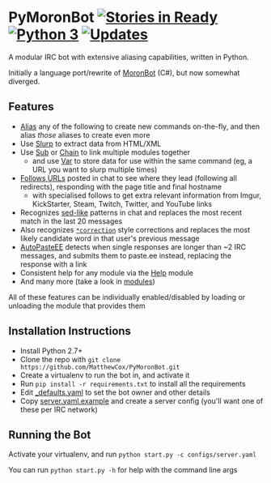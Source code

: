 PyMoronBot [![Stories in Ready](https://badge.waffle.io/MatthewCox/PyMoronBot.png?label=ready&title=Ready)](https://waffle.io/MatthewCox/PyMoronBot) [![Python 3](https://pyup.io/repos/github/MatthewCox/PyMoronBot/python-3-shield.svg)](https://pyup.io/repos/github/MatthewCox/PyMoronBot/) [![Updates](https://pyup.io/repos/github/MatthewCox/PyMoronBot/shield.svg)](https://pyup.io/repos/github/MatthewCox/PyMoronBot/)
==========

A modular IRC bot with extensive aliasing capabilities, written in Python.

Initially a language port/rewrite of [MoronBot](https://github.com/MatthewCox/MoronBot/) (C#), but now somewhat diverged.

Features
--------
* [Alias](pymoronbot/modules/commands/Alias.py) any of the following to create new commands on-the-fly, and then alias *those* aliases to create even more
* Use [Slurp](pymoronbot/modules-todo/Slurp.py) to extract data from HTML/XML
* Use [Sub](pymoronbot/modules-todo/Sub.py) or [Chain](pymoronbot/modules-todo/Chain.py) to link multiple modules together
  * and use [Var](pymoronbot/modules-todo/Var.py) to store data for use within the same command (eg, a URL you want to slurp multiple times)
* [Follows URLs](pymoronbot/modules/automatic/URLFollow.py) posted in chat to see where they lead (following all redirects), responding with the page title and final hostname
  * with specialised follows to get extra relevant information from Imgur, KickStarter, Steam, Twitch, Twitter, and YouTube links
* Recognizes [sed-like](pymoronbot/modules-todo/Sed.py) patterns in chat and replaces the most recent match in the last 20 messages
* Also recognizes [`*correction`](pymoronbot/modules-todo/AsterFix.py) style corrections and replaces the most likely candidate word in that user's previous message
* [AutoPasteEE](pymoronbot/modules/postprocess/AutoPasteEE.py) detects when single responses are longer than ~2 IRC messages, and submits them to paste.ee instead, replacing the response with a link
* Consistent help for any module via the [Help](pymoronbot/modules-todo/Help.py) module
* And many more (take a look in [modules](pymoronbot/modules))

All of these features can be individually enabled/disabled by loading or unloading the module that provides them

Installation Instructions
-------------------------
* Install Python 2.7+
* Clone the repo with `git clone https://github.com/MatthewCox/PyMoronBot.git`
* Create a virtualenv to run the bot in, and activate it
* Run `pip install -r requirements.txt` to install all the requirements
* Edit [_defaults.yaml](configs/_defaults.yaml) to set the bot owner and other details
* Copy [server.yaml.example](configs/server.yaml.example) and create a server config (you'll want one of these per IRC network)

Running the Bot
---------------
Activate your virtualenv, and run `python start.py -c configs/server.yaml`

You can run `python start.py -h` for help with the command line args
